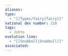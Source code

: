 ```yaml
---
aliases: 
type:
  - "[[Types/fairy|fairy]]"
national dex number: 210
tags:
  - Johto
evolution line:
  - "[[Snubbull|Snubbull]]"
associated: 
---
```


